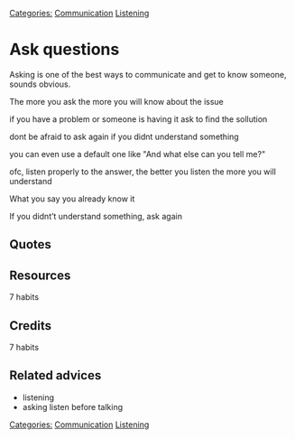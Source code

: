 [Categories:](../Categories/index.md) [Communication](../Categories/Communication.md) [Listening](../Categories/Listening.md)
# Ask questions

Asking is one of the best ways to communicate and get to know someone, sounds obvious.

The more you ask the more you will know about the issue

if you have a problem or someone is having it ask to find the sollution

dont be afraid to ask again if you didnt understand something

you can even use a default one like "And what else can you tell me?"

ofc, listen properly to the answer, the better you listen the more you will understand

What you say you already know it

If you didnt’t understand something, ask again

## Quotes

## Resources

7 habits

## Credits

7 habits

## Related advices

- listening
- asking
listen before talking

[Categories:](../Categories/index.md) [Communication](../Categories/Communication.md) [Listening](../Categories/Listening.md)

